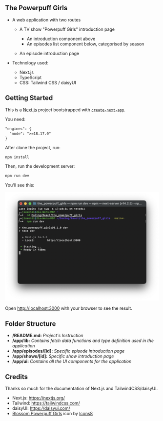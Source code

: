 ## The Powerpuff Girls

- A web application with two routes

    - A TV show "Powerpuff Girls" introduction page

        - An introduction component above
        - An episodes list component below, categorised by season
    - An episode introduction page

- Technology used:

    - Next.js
    - TypeScript
    - CSS: Tailwind CSS / daisyUI

## Getting Started

This is a [Next.js](https://nextjs.org/) project bootstrapped with [`create-next-app`](https://github.com/vercel/next.js/tree/canary/packages/create-next-app).

You need:
```
"engines": {
  "node": ">=18.17.0"
}
```

After clone the project, run:

```
npm install
```

Then, run the development server:

```bash
npm run dev
```

You'll see this:

![alt text](/public/image.png)

Open [http://localhost:3000](http://localhost:3000) with your browser to see the result.

## Folder Structure

- **/README.md:** *Project's Instruction*
- **/app/lib:** *Contains fetch data functions and type definition used in the application*
- **/app/episodes/[id]:** *Specific episode introduction page*
- **/app/shows/[id]:** *Specific show introduction page*
- **/app/ui:** *Contains all the UI components for the application*

## Credits

Thanks so much for the documentation of Next.js and TailwindCSS/daisyUI.

- Next.js: https://nextjs.org/
- Tailwind: https://tailwindcss.com/
- daisyUI: https://daisyui.com/
- <a target="_blank" href="https://icons8.com/icon/eS3gmr9rE68k/blossom-powerpuff-girls">Blossom Powerpuff Girls</a> icon by <a target="_blank" href="https://icons8.com">Icons8</a>
